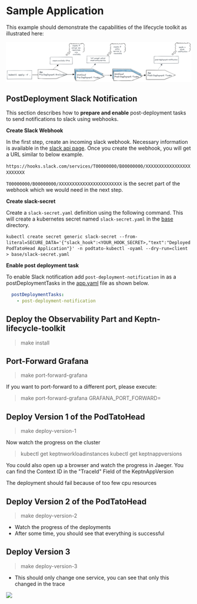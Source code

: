 # Sample Application

This example should demonstrate the capabilities of the lifecycle toolkit as illustrated here:

![img.png](assets/big-picture.png)

## PostDeployment Slack Notification
This section describes how to **prepare and enable** post-deployment tasks to send notifications to slack using webhooks.

**Create Slack Webhook**

In the first step, create an incoming slack webhook. Necessary information is available in the [slack api page](https://api.slack.com/messaging/webhooks).
Once you create the webhook, you will get a URL similar to below example.

`https://hooks.slack.com/services/T00000000/B00000000/XXXXXXXXXXXXXXXXXXXXXXXX` 

`T00000000/B00000000/XXXXXXXXXXXXXXXXXXXXXXXX` is the secret part of the webhook which we would need in the next step.

**Create slack-secret**

Create a `slack-secret.yaml` definition using the following command. 
This will create a kubernetes secret named `slack-secret.yaml` in the [base](./base) directory.

```shell
kubectl create secret generic slack-secret --from-literal=SECURE_DATA='{"slack_hook":<YOUR_HOOK_SECRET>,"text":"Deployed PodTatoHead Application"}' -n podtato-kubectl -oyaml --dry-run=client > base/slack-secret.yaml
```
**Enable post deployment task**

To enable Slack notification add `post-deployment-notification` in as a postDeploymentTasks in the
[app.yaml](base/app.yaml) file as shown below.

```yaml
  postDeploymentTasks:
    - post-deployment-notification
```

## Deploy the Observability Part and Keptn-lifecycle-toolkit
>
> make install

## Port-Forward Grafana
>
> make port-forward-grafana

If you want to port-forward to a different port, please execute:
> make port-forward-grafana GRAFANA_PORT_FORWARD=<port>

## Deploy Version 1 of the PodTatoHead
>
> make deploy-version-1

Now watch the progress on the cluster
> kubectl get keptnworkloadinstances
> kubectl get keptnappversions

You could also open up a browser and watch the progress in Jaeger. You can find the Context ID in the "TraceId" Field of the KeptnAppVersion

The deployment should fail because of too few cpu resources

## Deploy Version 2 of the PodTatoHead
>
> make deploy-version-2

* Watch the progress of the deployments
* After some time, you should see that everything is successful

## Deploy Version 3
>
> make deploy-version-3

* This should only change one service, you can see that only this changed in the trace

<img referrerpolicy="no-referrer-when-downgrade" src="https://static.scarf.sh/a.png?x-pxid=858843d8-8da2-4ce5-a325-e5321c770a78" />

